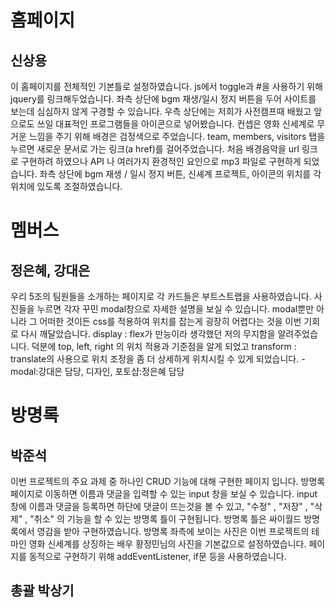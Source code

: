 # 홈페이지
## 신상용
이 홈페이지를 전체적인 기본틀로 설정하였습니다. js에서 toggle과 #을 사용하기 위해 jquery를 링크해두었습니다.
좌측 상단에 bgm 재생/일시 정지 버튼을 두어 사이트를 보는데 심심하지 않게 구경할 수 있습니다.
우측 상단에는 저희가 사전캠프때 배웠고 앞으로도 쓰일 대표적인 프로그램들을 아이콘으로 넣어봤습니다.
컨셉은 영화 신세계로 무거운 느낌을 주기 위해 배경은 검정색으로 주었습니다.
team, members, visitors 탭을 누르면 새로운 문서로 가는 링크(a href)를 걸어주었습니다.
처음 배경음악을 url 링크로 구현하려 하였으나 API 나 여러가지 환경적인 요인으로 mp3 파일로 구현하게 되었습니다.
좌측 상단에 bgm 재생 / 일시 정지 버튼, 신셰계 프로젝트, 아이콘의 위치를 각 위치에 있도록 조절하였습니다.


# 멤버스
## 정은혜, 강대은
우리 5조의 팀원들을 소개하는 페이지로 각 카드들은 부트스트랩을 사용하였습니다. 사진들을 누르면 각자 꾸민 modal창으로 자세한 설명을 보실 수 있습니다.
modal뿐만 아니라 그 어떠한 것이든 css를 적용하여 위치를 잡는게 굉장히 어렵다는 것을 이번 기회로 다시 깨달았습니다. display : flex가 만능이라 생각했던 저의 무지함을 알려주었습니다. 덕분에 top, left, right 의 위치 적용과 기준점을 알게 되었고 transform : translate의 사용으로 위치 조정을 좀 더 상세하게 위치시킬 수 있게 되었습니다.
-modal:강대은 담당, 디자인, 포토샵:정은혜 담당


# 방명록
## 박준석
이번 프로젝트의 주요 과제 중 하나인 CRUD 기능에 대해 구현한 페이지 입니다.
방명록 페이지로 이동하면 이름과 댓글을 입력할 수 있는 input 창을 보실 수 있습니다.
input 창에 이름과 댓글을 등록하면 하단에 댓글이 뜨는것을 볼 수 있고, "수정" , "저장" , "삭제" , "취소" 의 기능을 할 수 있는 방명록 틀이 구현됩니다.
방명록 틀은 싸이월드 방명록에서 영감을 받아 구현하였습니다.
방명록 좌측에 보이는 사진은 이번 프로젝트의 테마인 영화 신세계를 상징하는 배우 황정민님의 사진을 기본값으로 설정하였습니다.
페이지를 동적으로 구현하기 위해 addEventListener, if문 등을 사용하였습니다.


## 총괄 박상기
